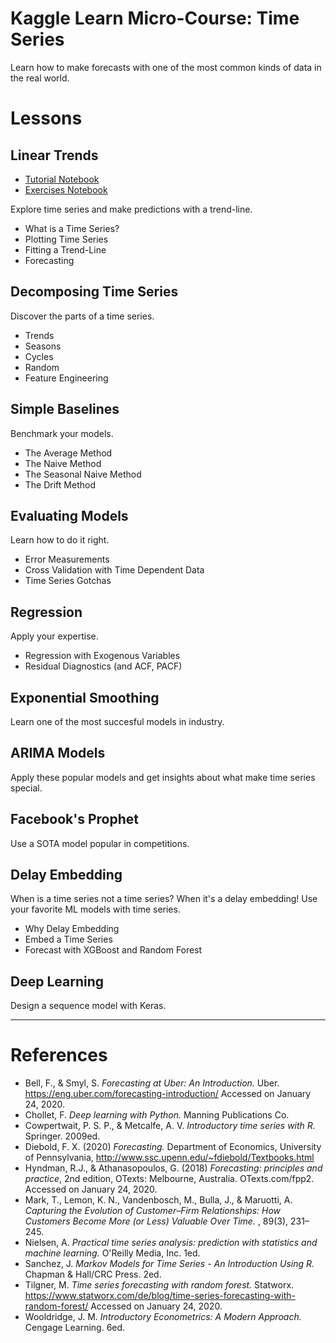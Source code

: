 # Kaggle Learn Micro-Course: Time Series #

Learn how to make forecasts with one of the most common kinds of data in the real world.


# Lessons #
## Linear Trends ##

- [Tutorial Notebook](notebooks/tutorial-1-linear-trend.ipynb)
- [Exercises Notebook](notebooks/exercises-1-linear-trend.ipynb)

Explore time series and make predictions with a trend-line.

- What is a Time Series?
- Plotting Time Series
- Fitting a Trend-Line
- Forecasting

## Decomposing Time Series ##

Discover the parts of a time series.

- Trends
- Seasons
- Cycles
- Random
- Feature Engineering

## Simple Baselines ##

Benchmark your models.

- The Average Method
- The Naive Method
- The Seasonal Naive Method
- The Drift Method

## Evaluating Models ##

Learn how to do it right.

- Error Measurements
- Cross Validation with Time Dependent Data
- Time Series Gotchas

## Regression ##

Apply your expertise.

- Regression with Exogenous Variables
- Residual Diagnostics (and ACF, PACF)

## Exponential Smoothing ##

Learn one of the most succesful models in industry.

## ARIMA Models ##

Apply these popular models and get insights about what make time series special.

## Facebook's Prophet ##

Use a SOTA model popular in competitions.

## Delay Embedding ##

When is a time series not a time series? When it's a delay embedding! Use your favorite ML models with time series.

- Why Delay Embedding
- Embed a Time Series
- Forecast with XGBoost and Random Forest

## Deep Learning ##

Design a sequence model with Keras.

---

# References

- Bell, F., & Smyl, S. *Forecasting at Uber: An Introduction.* Uber. https://eng.uber.com/forecasting-introduction/ Accessed on January 24, 2020.
- Chollet, F. *Deep learning with Python.* Manning Publications Co.
- Cowpertwait, P. S. P., & Metcalfe, A. V. *Introductory time series with R.* Springer. 2009ed.
- Diebold, F. X. (2020) *Forecasting.* Department of Economics, University of Pennsylvania, http://www.ssc.upenn.edu/~fdiebold/Textbooks.html
- Hyndman, R.J., & Athanasopoulos, G. (2018) *Forecasting: principles and practice*, 2nd edition, OTexts: Melbourne, Australia. OTexts.com/fpp2. Accessed on January 24, 2020.
- Mark, T., Lemon, K. N., Vandenbosch, M., Bulla, J., & Maruotti, A. *Capturing the Evolution of Customer–Firm Relationships: How Customers Become More (or Less) Valuable Over Time.* , 89(3), 231–245.
- Nielsen, A. *Practical time series analysis: prediction with statistics and machine learning.* O'Reilly Media, Inc. 1ed.
- Sanchez, J. *Markov Models for Time Series - An Introduction Using R.* Chapman & Hall/CRC Press. 2ed.
- Tilgner, M. *Time series forecasting with random forest.* Statworx. https://www.statworx.com/de/blog/time-series-forecasting-with-random-forest/ Accessed on January 24, 2020.
- Wooldridge, J. M. *Introductory Econometrics: A Modern Approach.* Cengage Learning. 6ed.
